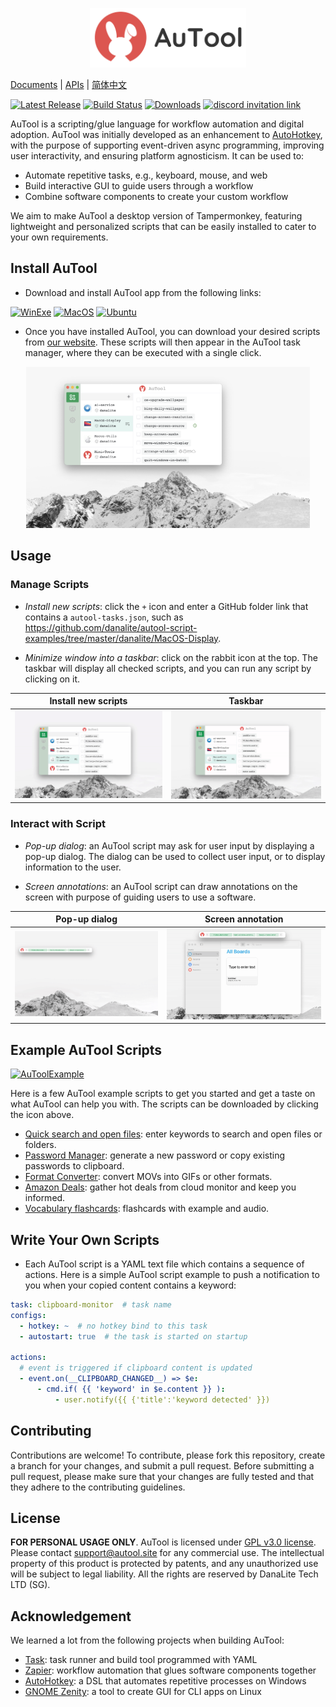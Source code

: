<p align="center">
  <img src="./demos/banner.png" height="95" title="main">
</p>

[Documents](https://danalite.github.io/autool/) | [APIs](https://danalite.github.io/autool/) | [简体中文](docs/README-zh.md)

[![Latest Release](https://img.shields.io/github/v/release/danalite/autool?color=blue&label=Latest%20Release&style=flat-square)](https://github.com/danalite/autool/releases/latest)
[![Build Status](https://img.shields.io/github/actions/workflow/status/danalite/autool/main.yaml?style=flat-square)](https://github.com/danalite/autool/actions)
[![Downloads](https://img.shields.io/github/downloads/danalite/autool/total?style=flat-square&logo=github)](https://github.com/danalite/autool/releases)
<a href="https://discord.gg/P3t2SvQaZp"><img alt="discord invitation link" src="https://dcbadge.vercel.app/api/server/P3t2SvQaZp?style=flat-square"></a>

AuTool is a scripting/glue language for workflow automation and digital adoption. AuTool was initially developed as an enhancement to [AutoHotkey](https://www.autohotkey.com/), with the purpose of supporting event-driven async programming, improving user interactivity, and ensuring platform agnosticism. It can be used to:

- Automate repetitive tasks, e.g., keyboard, mouse, and web
- Build interactive GUI to guide users through a workflow
- Combine software components to create your custom workflow

We aim to make AuTool a desktop version of Tampermonkey, featuring lightweight and personalized scripts that can be easily installed to cater to your own requirements.

## Install AuTool
- Download and install AuTool app from the following links:

[![WinExe](https://img.shields.io/badge/Win.exe-download-green?logo=windows&style=flat-square)](https://github.com/danalite/autool/releases)
[![MacOS](https://img.shields.io/badge/MacOS.dmg-download-green?logo=apple&style=flat-square)](https://github.com/danalite/autool/releases)
[![Ubuntu](https://img.shields.io/badge/Ubuntu.deb-download-green?logo=ubuntu&style=flat-square)](https://github.com/danalite/autool/releases)

- Once you have installed AuTool, you can download your desired scripts from [our website](https://danalite.github.io/autool/). These scripts will then appear in the AuTool task manager, where they can be executed with a single click.

<p align="center">
  <img src="./demos/example.png" width="90%" title="AuTool">
</p>

## Usage
### Manage Scripts
- *Install new scripts*: click the `+` icon and enter a GitHub folder link that contains a `autool-tasks.json`, such as https://github.com/danalite/autool-script-examples/tree/master/danalite/MacOS-Display.

- *Minimize window into a taskbar*: click on the rabbit icon at the top. The taskbar will display all checked scripts, and you can run any script by clicking on it.

Install new scripts            |  Taskbar
:-------------------------:|:-------------------------:
<img src="./demos/demo-new-task.gif" width=450 title="new"> |  <img src="./demos/demo-taskbar.gif" width=450  title="taskbar">

### Interact with Script
- *Pop-up dialog*: an AuTool script may ask for user input by displaying a pop-up dialog. The dialog can be used to collect user input, or to display information to the user.

- *Screen annotations*: an AuTool script can draw annotations on the screen with purpose of guiding users to use a software. 

Pop-up dialog             |  Screen annotation
:-------------------------:|:-------------------------:
<img src="./demos/demo-daily-vocabulary.gif" width=450 title="dialog"> |  <img src="./demos/demo-annotation.gif" width=450  title="annotation">

## Example AuTool Scripts
[![AuToolExample](https://img.shields.io/badge/AuTool--Examples-download-green?logo=github&style=flat-square)](https://danalite.github.io/autool/docs/basics/apps-macos-runner)

Here is a few AuTool example scripts to get you started and get a taste on what AuTool can help you with. The scripts can be downloaded by clicking the icon above.

- [Quick search and open files](https://github.com/danalite/autool-script-examples/blob/master/danalite/Mini-Tools/File-Searcher.yaml): enter keywords to search and open files or folders.
- [Password Manager](https://github.com/danalite/autool-script-examples/tree/master/danalite/Mini-Tools/Password-Manager): generate a new password or copy existing passwords to clipboard.
- [Format Converter](https://github.com/danalite/autool-script-examples/tree/master/danalite/Mini-Tools/Clipboard-Manager): convert MOVs into GIFs or other formats.
- [Amazon Deals](https://github.com/danalite/autool-script-examples/tree/master/danalite/Mini-Tools/): gather hot deals from cloud monitor and keep you informed. 
- [Vocabulary flashcards](https://github.com/danalite/autool-script-examples/tree/master/danalite/Mini-Tools/Clipboard-Manager): flashcards with example and audio. 

## Write Your Own Scripts
- Each AuTool script is a YAML text file which contains a sequence of actions. Here is a simple AuTool script example to push a notification to you when your copied content contains a keyword:

```yaml
task: clipboard-monitor  # task name
configs:
  - hotkey: ~  # no hotkey bind to this task
  - autostart: true  # the task is started on startup

actions:
  # event is triggered if clipboard content is updated
  - event.on(__CLIPBOARD_CHANGED__) => $e:
      - cmd.if( {{ 'keyword' in $e.content }} ): 
          - user.notify({{ {'title':'keyword detected' }}) 
```

## Contributing
Contributions are welcome! To contribute, please fork this repository, create a branch for your changes, and submit a pull request. Before submitting a pull request, please make sure that your changes are fully tested and that they adhere to the contributing guidelines.

## License
**FOR PERSONAL USAGE ONLY**. AuTool is licensed under [GPL v3.0 license](LICENSE). Please contact support@autool.site for any commercial use. The intellectual property of this product is protected by patents, and any unauthorized use will be subject to legal liability. All the rights are reserved by DanaLite Tech LTD (SG).

## Acknowledgement
We learned a lot from the following projects when building AuTool:
- [Task](https://taskfile.dev/): task runner and build tool programmed with YAML
- [Zapier](https://zapier.com): workflow automation that glues software components together
- [AutoHotkey](https://www.autohotkey.com/): a DSL that automates repetitive processes on Windows
- [GNOME Zenity](https://github.com/GNOME/zenity): a tool to create GUI for CLI apps on Linux